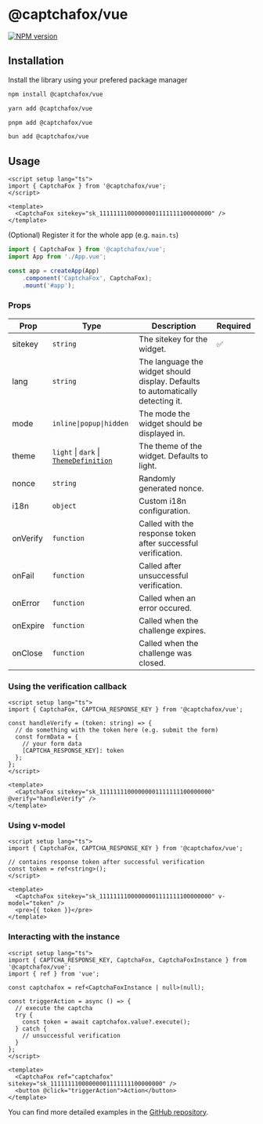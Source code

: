 # @captchafox/vue

[![NPM version](https://img.shields.io/npm/v/@captchafox/vue.svg)](https://www.npmjs.com/package/@captchafox/vue)

## Installation

Install the library using your prefered package manager

```sh
npm install @captchafox/vue
```

```sh
yarn add @captchafox/vue
```

```sh
pnpm add @captchafox/vue
```

```sh
bun add @captchafox/vue
```

## Usage

```vue
<script setup lang="ts">
import { CaptchaFox } from '@captchafox/vue';
</script>

<template>
  <CaptchaFox sitekey="sk_11111111000000001111111100000000" />
</template>
```

(Optional) Register it for the whole app (e.g. `main.ts`)

```ts
import { CaptchaFox } from '@captchafox/vue';
import App from './App.vue';

const app = createApp(App)
    .component('CaptchaFox', CaptchaFox);
    .mount('#app');
```

### Props

| **Prop** | **Type**                                                                                            | **Description**                                                                 | **Required** |
| -------- | --------------------------------------------------------------------------------------------------- | ------------------------------------------------------------------------------- | ------------ |
| sitekey  | `string`                                                                                            | The sitekey for the widget.                                                     | ✅            |
| lang     | `string`                                                                                            | The language the widget should display. Defaults to automatically detecting it. |              |
| mode     | `inline\|popup\|hidden`                                                                             | The mode the widget should be displayed in.                                     |              |
| theme    | `light` &#124; `dark` &#124;  [`ThemeDefinition`](https://docs.captchafox.com/theming#custom-theme) | The theme of the widget. Defaults to light.                                     |              |
| nonce    | `string`                                                                                            | Randomly generated nonce.                                                       |              |
| i18n     | `object`                                                                                            | Custom i18n configuration.                                                      |              |
| onVerify | `function`                                                                                          | Called with the response token after successful verification.                   |              |
| onFail   | `function`                                                                                          | Called after unsuccessful verification.                                         |              |
| onError  | `function`                                                                                          | Called when an error occured.                                                   |              |
| onExpire | `function`                                                                                          | Called when the challenge expires.                                              |              |
| onClose  | `function`                                                                                          | Called when the challenge was closed.                                           |              |

### Using the verification callback

```vue
<script setup lang="ts">
import { CaptchaFox, CAPTCHA_RESPONSE_KEY } from '@captchafox/vue';

const handleVerify = (token: string) => {
  // do something with the token here (e.g. submit the form)
  const formData = {
    // your form data
    [CAPTCHA_RESPONSE_KEY]: token
  };
};
</script>

<template>
  <CaptchaFox sitekey="sk_11111111000000001111111100000000" @verify="handleVerify" />
</template>
```

### Using v-model

```vue
<script setup lang="ts">
import { CaptchaFox, CAPTCHA_RESPONSE_KEY } from '@captchafox/vue';

// contains response token after successful verification
const token = ref<string>();
</script>

<template>
  <CaptchaFox sitekey="sk_11111111000000001111111100000000" v-model="token" />
  <pre>{{ token }}</pre>
</template>
```

### Interacting with the instance

```vue
<script setup lang="ts">
import { CAPTCHA_RESPONSE_KEY, CaptchaFox, CaptchaFoxInstance } from '@captchafox/vue';
import { ref } from 'vue';

const captchafox = ref<CaptchaFoxInstance | null>(null);

const triggerAction = async () => {
  // execute the captcha
  try {
    const token = await captchafox.value?.execute();
  } catch {
    // unsuccessful verification
  }
};
</script>

<template>
  <CaptchaFox ref="captchafox" sitekey="sk_11111111000000001111111100000000" />
  <button @click="triggerAction">Action</button>
</template>
```

You can find more detailed examples in the [GitHub repository](https://github.com/CaptchaFox/javascript-integrations/tree/main/examples/vue).
